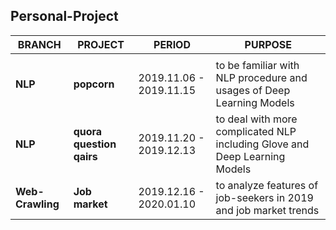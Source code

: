 ## Personal-Project

|BRANCH|PROJECT|PERIOD|PURPOSE|
|----|----|----|----|
|||||
|**NLP**|**popcorn**|2019.11.06 - 2019.11.15|to be familiar with NLP procedure and usages of Deep Learning Models|
|**NLP**|**quora question qairs**|2019.11.20 - 2019.12.13|to deal with more complicated NLP including Glove and Deep Learning Models |
|**Web-Crawling**|**Job market**|2019.12.16 - 2020.01.10|to analyze features of job-seekers in 2019 and job market trends|
